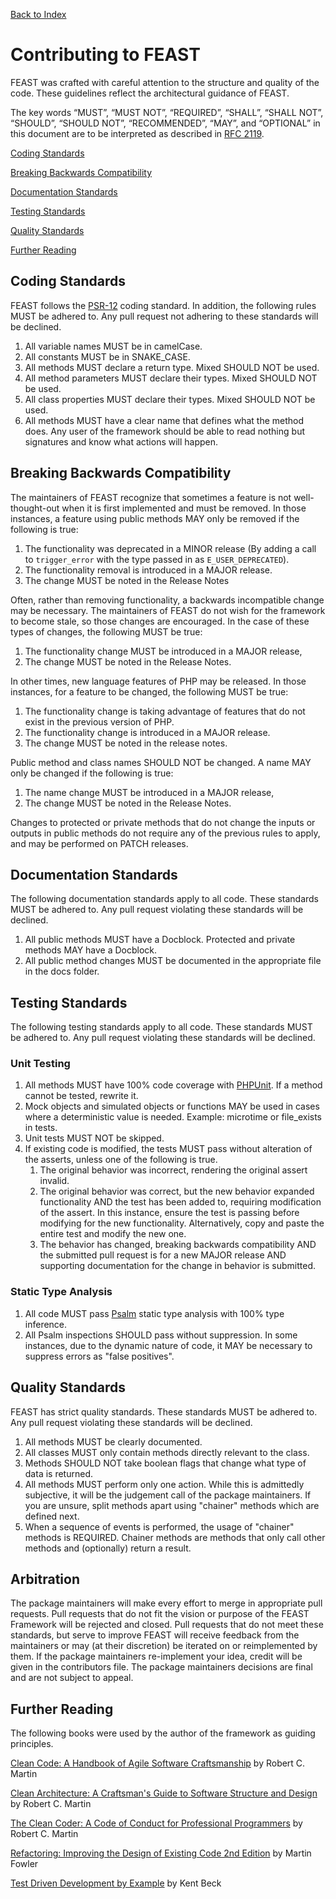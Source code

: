 [Back to Index](index.md)

# Contributing to FEAST

FEAST was crafted with careful attention to the structure and quality of the code. These guidelines reflect the
architectural guidance of FEAST.

The key words “MUST”, “MUST NOT”, “REQUIRED”, “SHALL”, “SHALL NOT”, “SHOULD”, “SHOULD NOT”, “RECOMMENDED”, “MAY”, and
“OPTIONAL” in this document are to be interpreted as described in [RFC 2119](http://tools.ietf.org/html/rfc2119).

[Coding Standards](#coding-standards)

[Breaking Backwards Compatibility](#breaking-backwards-compatibility)

[Documentation Standards](#documentation-standards)

[Testing Standards](#testing-standards)

[Quality Standards](#quality-standards)

[Further Reading](#further-reading)

## Coding Standards

FEAST follows the [PSR-12](https://www.php-fig.org/psr/psr-12/) coding standard. In addition, the following rules MUST
be adhered to. Any pull request not adhering to these standards will be declined.

1. All variable names MUST be in camelCase.
2. All constants MUST be in SNAKE_CASE.
3. All methods MUST declare a return type. Mixed SHOULD NOT be used.
4. All method parameters MUST declare their types. Mixed SHOULD NOT be used.
5. All class properties MUST declare their types. Mixed SHOULD NOT be used.
6. All methods MUST have a clear name that defines what the method does. Any user of the framework should be able to
   read nothing but signatures and know what actions will happen.

## Breaking Backwards Compatibility

The maintainers of FEAST recognize that sometimes a feature is not well-thought-out when it is first implemented and
must be removed. In those instances, a feature using public methods MAY only be removed if the following is true:

1. The functionality was deprecated in a MINOR release (By adding a call to `trigger_error` with the type passed in
   as `E_USER_DEPRECATED`).
2. The functionality removal is introduced in a MAJOR release.
3. The change MUST be noted in the Release Notes

Often, rather than removing functionality, a backwards incompatible change may be necessary. The maintainers of FEAST do
not wish for the framework to become stale, so those changes are encouraged. In the case of these types of changes, the
following MUST be true:

1. The functionality change MUST be introduced in a MAJOR release,
2. The change MUST be noted in the Release Notes.

In other times, new language features of PHP may be released. In those instances, for a feature to be changed, the 
following MUST be true:

1. The functionality change is taking advantage of features that do not exist in the previous version of PHP.
2. The functionality change is introduced in a MAJOR release.
3. The change MUST be noted in the release notes.

Public method and class names SHOULD NOT be changed. A name MAY only be changed if the following is true:

1. The name change MUST be introduced in a MAJOR release,
2. The change MUST be noted in the Release Notes.

Changes to protected or private methods that do not change the inputs or outputs in public methods do not require any of
the previous rules to apply, and may be performed on PATCH releases.

## Documentation Standards

The following documentation standards apply to all code. These standards MUST be adhered to. Any pull request violating
these standards will be declined.

1. All public methods MUST have a Docblock. Protected and private methods MAY have a Docblock.
2. All public method changes MUST be documented in the appropriate file in the docs folder.

## Testing Standards

The following testing standards apply to all code. These standards MUST be adhered to. Any pull request violating these
standards will be declined.

### Unit Testing

1. All methods MUST have 100% code coverage with [PHPUnit](https://phpunit.de/). If a method cannot be tested, rewrite
   it.
2. Mock objects and simulated objects or functions MAY be used in cases where a deterministic value is needed. Example:
   microtime or file_exists in tests.
3. Unit tests MUST NOT be skipped.
4. If existing code is modified, the tests MUST pass without alteration of the asserts, unless one of the following is
   true.
    1. The original behavior was incorrect, rendering the original assert invalid.
    2. The original behavior was correct, but the new behavior expanded functionality AND the test has been added to,
       requiring modification of the assert. In this instance, ensure the test is passing before modifying for the new
       functionality. Alternatively, copy and paste the entire test and modify the new one.
    3. The behavior has changed, breaking backwards compatibility AND the submitted pull request is for a new MAJOR
       release AND supporting documentation for the change in behavior is submitted.

### Static Type Analysis

1. All code MUST pass [Psalm](https://psalm.dev/) static type analysis with 100% type inference.
2. All Psalm inspections SHOULD pass without suppression. In some instances, due to the dynamic nature of code, it MAY
   be necessary to suppress errors as "false positives".

## Quality Standards

FEAST has strict quality standards. These standards MUST be adhered to. Any pull request violating these standards will
be declined.

1. All methods MUST be clearly documented.
2. All classes MUST only contain methods directly relevant to the class.
3. Methods SHOULD NOT take boolean flags that change what type of data is returned.
4. All methods MUST perform only one action. While this is admittedly subjective, it will be the judgement call of the
   package maintainers. If you are unsure, split methods apart using "chainer" methods which are defined next.
5. When a sequence of events is performed, the usage of "chainer" methods is REQUIRED. Chainer methods are methods that
   only call other methods and (optionally) return a result.

## Arbitration

The package maintainers will make every effort to merge in appropriate pull requests. Pull requests that do not fit the
vision or purpose of the FEAST Framework will be rejected and closed. Pull requests that do not meet these standards,
but serve to improve FEAST will receive feedback from the maintainers or may (at their discretion) be iterated on or
reimplemented by them. If the package maintainers re-implement your idea, credit will be given in the contributors file.
The package maintainers decisions are final and are not subject to appeal.

## Further Reading

The following books were used by the author of the framework as guiding principles.

[Clean Code: A Handbook of Agile Software Craftsmanship](https://www.amazon.com/Clean-Code-Handbook-Software-Craftsmanship/dp/0132350882)
by Robert C. Martin

[Clean Architecture: A Craftsman's Guide to Software Structure and Design](https://www.amazon.com/Clean-Architecture-Craftsmans-Software-Structure/dp/0134494164)
by Robert C. Martin

[The Clean Coder: A Code of Conduct for Professional Programmers](https://www.amazon.com/Clean-Coder-Conduct-Professional-Programmers/dp/0137081073)
by Robert C. Martin

[Refactoring: Improving the Design of Existing Code 2nd Edition](https://www.amazon.com/Refactoring-Improving-Existing-Addison-Wesley-Signature/dp/0134757599)
by Martin Fowler

[Test Driven Development by Example](https://www.amazon.com/Test-Driven-Development-Kent-Beck/dp/0321146530) by Kent
Beck